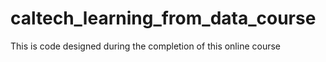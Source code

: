 # caltech_learning_from_data_course
This is code designed during the completion of this online course

